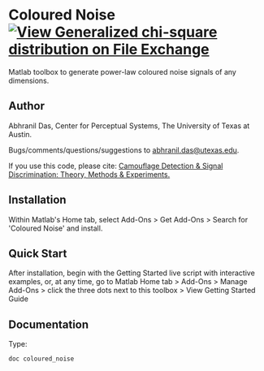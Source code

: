 # Coloured Noise [![View Generalized chi-square distribution on File Exchange](https://www.mathworks.com/matlabcentral/images/matlab-file-exchange.svg)](https://www.mathworks.com/matlabcentral/fileexchange/85028-generalized-chi-square-distribution)
Matlab toolbox to generate power-law coloured noise signals of any dimensions.
## Author
Abhranil Das, Center for Perceptual Systems, The University of Texas at Austin.

Bugs/comments/questions/suggestions to abhranil.das@utexas.edu.

If you use this code, please cite: [Camouflage Detection & Signal Discrimination: Theory, Methods & Experiments.](http://dx.doi.org/10.13140/RG.2.2.10585.80487)

## Installation
Within Matlab's Home tab, select Add-Ons > Get Add-Ons > Search for 'Coloured Noise' and install.

## Quick Start
After installation, begin with the Getting Started live script with interactive examples, or, at any time, go to Matlab Home tab > Add-Ons > Manage Add-Ons > click the three dots next to this toolbox > View Getting Started Guide

## Documentation
Type:

    doc coloured_noise
